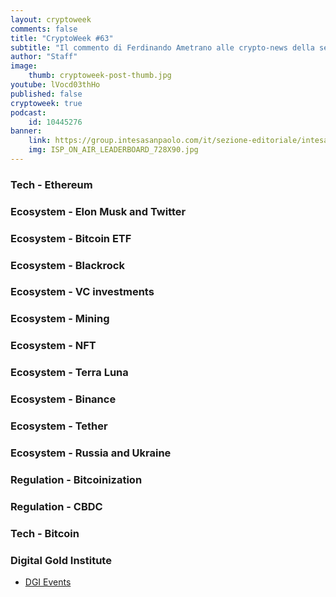 ```yaml
---
layout: cryptoweek
comments: false
title: "CryptoWeek #63"
subtitle: "Il commento di Ferdinando Ametrano alle crypto-news della settimana" 
author: "Staff"
image:
    thumb: cryptoweek-post-thumb.jpg
youtube: lVocd03thHo
published: false
cryptoweek: true
podcast:
    id: 10445276
banner:
    link: https://group.intesasanpaolo.com/it/sezione-editoriale/intesa-sanpaolo-on-air?utm_campaign=GoldInstitute&utm_source=GoldInstitute&utm_medium=Banner_CPM&utm_content=DisplayAwareness&utm_term=GoldInstitute_Banner_CPM_GoldInstitute_
    img: ISP_ON_AIR_LEADERBOARD_728X90.jpg
---
```


### Tech - Ethereum

### Ecosystem - Elon Musk and Twitter

### Ecosystem - Bitcoin ETF

### Ecosystem - Blackrock

### Ecosystem - VC investments

### Ecosystem - Mining

### Ecosystem - NFT

### Ecosystem - Terra Luna

### Ecosystem - Binance

### Ecosystem - Tether

### Ecosystem - Russia and Ukraine

### Regulation - Bitcoinization

### Regulation - CBDC

### Tech - Bitcoin

### Digital Gold Institute

- [DGI Events](https://dgi.io/events/)
